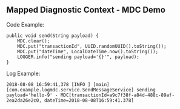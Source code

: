 Mapped Diagnostic Context - MDC Demo
---------------------------------------------------

Code Example:

    public void send(String payload) {
        MDC.clear();
        MDC.put("transactionId", UUID.randomUUID().toString());
        MDC.put("dateTime", LocalDateTime.now().toString());
        LOGGER.info("sending payload='{}'", payload);
    }

Log Example:

    2018-08-08 16:59:41,378 [INFO ] [main] [com.example.logmdc.service.SendMessageService] sending payload='hello-9' - MDC[transactionId=a9c7f38f-a84d-488c-89af-2ea2da26e2c0, dateTime=2018-08-08T16:59:41.378] 